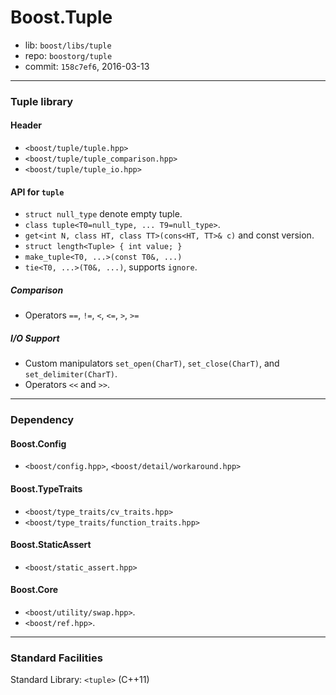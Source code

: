 # Boost.Tuple

* lib: `boost/libs/tuple`
* repo: `boostorg/tuple`
* commit: `158c7ef6`, 2016-03-13

------
### Tuple library

#### Header

* `<boost/tuple/tuple.hpp>`
* `<boost/tuple/tuple_comparison.hpp>`
* `<boost/tuple/tuple_io.hpp>`

#### API for `tuple`

* `struct null_type` denote empty tuple.
* `class tuple<T0=null_type, ... T9=null_type>`.
* `get<int N, class HT, class TT>(cons<HT, TT>& c)` and const version.
* `struct length<Tuple> { int value; }`
* `make_tuple<T0, ...>(const T0&, ...)`
* `tie<T0, ...>(T0&, ...)`, supports `ignore`.

##### Comparison
* Operators `==`, `!=`, `<`, `<=`, `>`, `>=`

##### I/O Support
* Custom manipulators `set_open(CharT)`, `set_close(CharT)`, and `set_delimiter(CharT)`.
* Operators `<<` and `>>`.

------
### Dependency

#### Boost.Config

* `<boost/config.hpp>`, `<boost/detail/workaround.hpp>`

#### Boost.TypeTraits

* `<boost/type_traits/cv_traits.hpp>`
* `<boost/type_traits/function_traits.hpp>`

#### Boost.StaticAssert

* `<boost/static_assert.hpp>`

#### Boost.Core

* `<boost/utility/swap.hpp>`.
* `<boost/ref.hpp>`.

------
### Standard Facilities

Standard Library: `<tuple>` (C++11)
